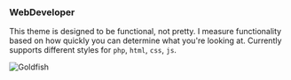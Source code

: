 ### WebDeveloper

This theme is designed to be functional, not pretty. I measure functionality based on how quickly you can determine what you're looking at. Currently supports different styles for `php`, `html`, `css`, `js`.

![Goldfish](https://raw.github.com/farzher/Sublime-Text-Themes/master/screenshots/WebDeveloper.png)
